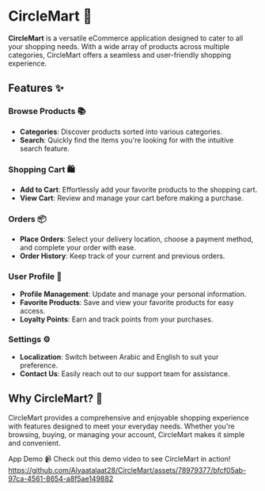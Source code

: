 # CircleMart 🛒

**CircleMart** is a versatile eCommerce application designed to cater to all your shopping needs. With a wide array of products across multiple categories, CircleMart offers a seamless and user-friendly shopping experience.

## Features ✨

### Browse Products 📚
- **Categories**: Discover products sorted into various categories.
- **Search**: Quickly find the items you're looking for with the intuitive search feature.

### Shopping Cart 🛍️
- **Add to Cart**: Effortlessly add your favorite products to the shopping cart.
- **View Cart**: Review and manage your cart before making a purchase.

### Orders 📦
- **Place Orders**: Select your delivery location, choose a payment method, and complete your order with ease.
- **Order History**: Keep track of your current and previous orders.

### User Profile 👤
- **Profile Management**: Update and manage your personal information.
- **Favorite Products**: Save and view your favorite products for easy access.
- **Loyalty Points**: Earn and track points from your purchases.

### Settings ⚙️
- **Localization**: Switch between Arabic and English to suit your preference.
- **Contact Us**: Easily reach out to our support team for assistance.

## Why CircleMart? 🌟
CircleMart provides a comprehensive and enjoyable shopping experience with features designed to meet your everyday needs. Whether you're browsing, buying, or managing your account, CircleMart makes it simple and convenient.

App Demo 📹
Check out this demo video to see CircleMart in action!
https://github.com/Alyaatalaat28/CircleMart/assets/78979377/bfcf05ab-97ca-4561-8654-a8f5ae149882


